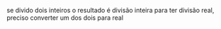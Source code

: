 
se divido dois inteiros o resultado é divisão inteira
para ter divisão real, preciso converter um dos dois para real
```cpp